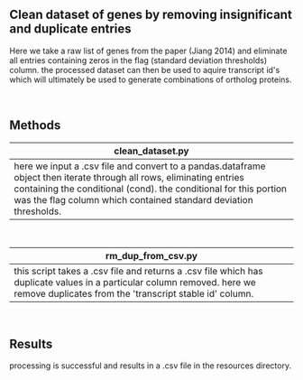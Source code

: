 ## Clean dataset of genes by removing insignificant and duplicate entries

Here we take a raw list of genes from the paper (Jiang 2014) and eliminate all entries containing zeros in the flag (standard deviation thresholds) column. the processed dataset can then be used to aquire transcript id's which will ultimately be used to generate combinations of ortholog proteins.

<br>

## Methods

|clean_dataset.py |
|-----------------|
|here we input a .csv file and convert to a pandas.dataframe object then iterate through all rows, eliminating entries containing the conditional (cond). the conditional for this portion was the flag column which contained standard deviation thresholds. |
<br>

|rm_dup_from_csv.py |
|-------------------|
|this script takes a .csv file and returns a .csv file which has duplicate values in a particular column removed. here we remove duplicates from the 'transcript stable id' column. |
<br>


## Results

processing is successful and results in a .csv file in the resources directory.